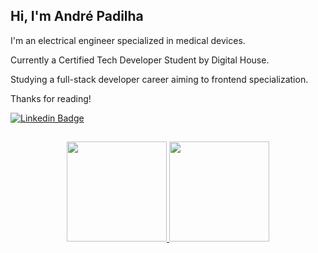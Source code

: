 ## Hi, I'm André Padilha

I'm an electrical engineer specialized in medical devices.

Currently a Certified Tech Developer Student by Digital House. 

Studying a full-stack developer career aiming to frontend specialization.

Thanks for reading!

<a href="https://www.linkedin.com/in/awpadilha/"><img alt="Linkedin Badge" src="https://img.shields.io/badge/-Linkedin-0A66C2?style=flat-square&logo=Linkedin&logoColor=white&link=https://www.linkedin.com/in/awpadilha/"/></a>

##

<div align="center">
  <a href="https://github.com/awpadilha">
  <img height="160em" src="https://github-readme-stats.vercel.app/api?username=awpadilha&show_icons=true&title_color=fff&icon_color=37aaff&text_color=f8f8f2&bg_color=171c24&count_private=true"/>
  <img height="160em" src="https://github-readme-stats.vercel.app/api/top-langs/?username=awpadilha&layout=compact&title_color=fff&text_color=f8f8f2&hide=java&bg_color=171c24"/>
</div>
